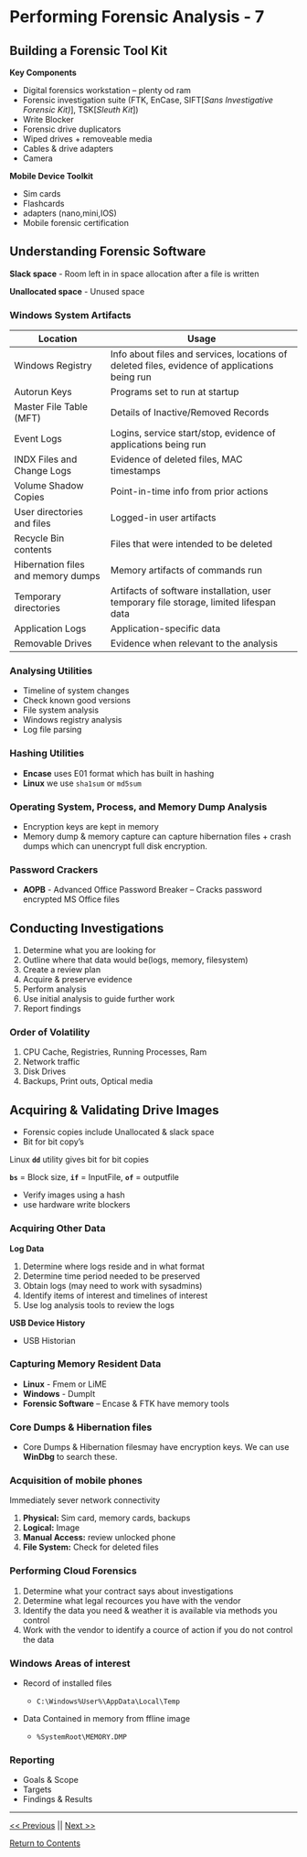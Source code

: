 # Performing Forensic Analysis  - 7

## Building a Forensic Tool Kit  

**Key Components**
 -  Digital forensics workstation – plenty od ram
 - Forensic investigation suite (FTK, EnCase, SIFT[*Sans Investigative Forensic Kit)*], TSK[*Sleuth Kit*])
 - Write Blocker
 - Forensic drive duplicators
 - Wiped drives + removeable media
 - Cables & drive adapters
 - Camera
 
**Mobile Device Toolkit**
 - Sim cards
 - Flashcards
 - adapters (nano,mini,IOS)
 - Mobile forensic certification
 
## Understanding Forensic Software

**Slack space** - Room left in in space allocation after a file is written  

**Unallocated space** - Unused space  

### Windows System Artifacts
|Location|Usage|
|------------|-----|
|Windows Registry|Info about files and services, locations of deleted files, evidence of applications being run|
|Autorun Keys|Programs set to run at startup|
|Master File Table (MFT)|Details of Inactive/Removed Records|
|Event Logs|Logins, service start/stop, evidence of applications being run|
|INDX Files and Change Logs|Evidence of deleted files, MAC timestamps|
|Volume Shadow Copies|Point-in-time info from prior actions|
|User directories and files|Logged-in user artifacts|
|Recycle Bin contents|Files that were intended to be deleted|
|Hibernation files and memory dumps|	Memory artifacts of commands run|
|Temporary directories|Artifacts of software installation, user temporary file storage, limited lifespan data|
|Application Logs|Application-specific data|
|Removable Drives|Evidence when relevant to the analysis|


### Analysing Utilities

 - Timeline of system changes
 - Check known good versions
 - File system analysis
 - Windows registry analysis
 - Log file parsing 
 
### Hashing Utilities

 - **Encase** uses E01 format which has built in hashing
 - **Linux** we use <code>sha1sum</code> or <code>md5sum</code>
 
### Operating System, Process, and Memory Dump Analysis

 - Encryption keys are kept in memory
 - Memory dump & memory capture can capture hibernation files + crash dumps which can unencrypt full disk encryption.
 
### Password Crackers

 - **AOPB** - Advanced Office Password Breaker – Cracks password encrypted MS Office files

## Conducting Investigations

1.	Determine what you are looking for 
2.	Outline where that data would be(logs, memory, filesystem)
3.	Create a review plan
4.	Acquire & preserve evidence
5.	Perform analysis
6.	Use initial analysis to guide further work
7.	Report findings

### Order of Volatility

1.	CPU Cache, Registries, Running Processes, Ram
2.	Network traffic
3.	Disk Drives
4.	Backups, Print outs, Optical media

## Acquiring & Validating Drive Images

 - Forensic copies include Unallocated & slack space
 - Bit for bit copy’s  
 
Linux <code>**dd**</code> utility gives bit for bit copies  

<code>**bs**</code> = Block size, <code>**if**</code> = InputFile, <code>**of**</code> = outputfile  

 - Verify images using a hash
 - use hardware write blockers  
 
### Acquiring Other Data

**Log Data**  
1.	Determine where logs reside and in what format
2.	Determine time period needed to be preserved 
3.	Obtain logs (may need to work with sysadmins)
4.	Identify items of interest and timelines of interest
5.	Use log analysis tools to review the logs

**USB Device History**  
-	USB Historian

### Capturing Memory Resident Data

 - **Linux** - Fmem or LiME
 - **Windows** - DumpIt
 - **Forensic Software** – Encase & FTK have memory tools
 
### Core Dumps & Hibernation files 
 - Core Dumps & Hibernation filesmay have encryption keys. We can use **WinDbg** to search these.  

### Acquisition of mobile phones

Immediately sever network connectivity  
1.	**Physical:** Sim card, memory cards, backups
2.	**Logical:** Image
3.	**Manual Access:** review unlocked phone
4.	**File System:** Check for deleted files

### Performing Cloud Forensics

1. Determine what your contract says about investigations
2. Determine what legal recources you have with the vendor
3. Identify the data you need & weather it is available via methods you control
4. Work with the vendor to identify a cource of action if you do not control the data

### Windows Areas of interest

 - Record of installed files
   - <code>C:\Windows\%User%\AppData\Local\Temp</code>

 - Data Contained in memory from ffline image
   - <code>%SystemRoot\MEMORY.DMP</code>

### Reporting
 - Goals & Scope
 - Targets
 - Findings & Results

____________________

<a href="https://github.com/ReefMeeter/CySA/blob/master/06.%20Analysing%20Symptoms%20for%20Incident%20Response.md"><< Previous</a> || <a href="https://github.com/ReefMeeter/CySA/blob/master/08.%20Recovery%20%26%20Post-Incident%20Response.md">Next >></a>  


<a href="https://github.com/ReefMeeter/CySA/blob/master/README.md">Return to Contents</a>
